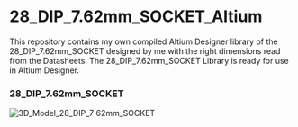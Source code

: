 # 28_DIP_7.62mm_SOCKET_Altium
This repository contains my own compiled Altium Designer library of the 28_DIP_7.62mm_SOCKET designed by me with the right dimensions read from the Datasheets. The 28_DIP_7.62mm_SOCKET Library is ready for use in Altium Designer.

### 28_DIP_7.62mm_SOCKET
![3D_Model_28_DIP_7 62mm_SOCKET](https://user-images.githubusercontent.com/57021975/91995671-01a49d80-ed30-11ea-9658-a5c0265a9dae.JPG)
